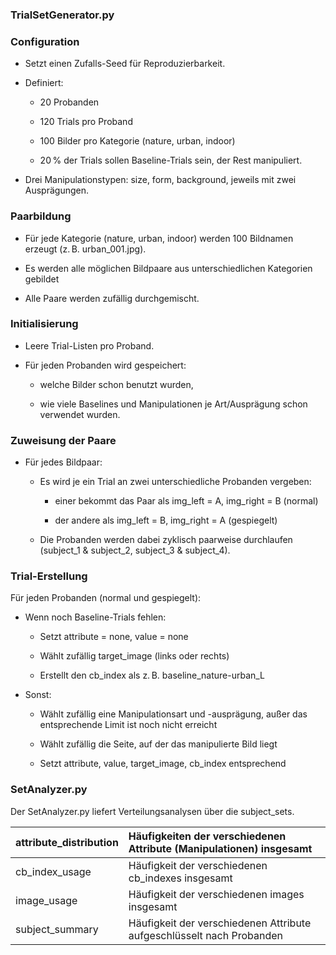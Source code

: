 ### **TrialSetGenerator.py**

### **Configuration**

* Setzt einen Zufalls-Seed für Reproduzierbarkeit.

* Definiert:

  * 20 Probanden

  * 120 Trials pro Proband

  * 100 Bilder pro Kategorie (nature, urban, indoor)

  * 20 % der Trials sollen Baseline-Trials sein, der Rest manipuliert.

* Drei Manipulationstypen: size, form, background, jeweils mit zwei Ausprägungen.

### **Paarbildung**

* Für jede Kategorie (nature, urban, indoor) werden 100 Bildnamen erzeugt (z. B. urban\_001.jpg).

* Es werden alle möglichen Bildpaare aus unterschiedlichen Kategorien gebildet

* Alle Paare werden zufällig durchgemischt.

### **Initialisierung**

* Leere Trial-Listen pro Proband.

* Für jeden Probanden wird gespeichert:

  * welche Bilder schon benutzt wurden,

  * wie viele Baselines und Manipulationen je Art/Ausprägung schon verwendet wurden.

### **Zuweisung der Paare**

* Für jedes Bildpaar:

  * Es wird je ein Trial an zwei unterschiedliche Probanden vergeben:

    * einer bekommt das Paar als img\_left \= A, img\_right \= B (normal)

    * der andere als img\_left \= B, img\_right \= A (gespiegelt)

  * Die Probanden werden dabei zyklisch paarweise durchlaufen (subject\_1 & subject\_2, subject\_3 & subject\_4).

### **Trial-Erstellung**

Für jeden Probanden (normal und gespiegelt):

* Wenn noch Baseline-Trials fehlen:

  * Setzt attribute \= none, value \= none

  * Wählt zufällig target\_image (links oder rechts)

  * Erstellt den cb\_index als z. B. baseline\_nature-urban\_L

* Sonst:

  * Wählt zufällig eine Manipulationsart und \-ausprägung, außer das entsprechende Limit ist noch nicht erreicht

  * Wählt zufällig die Seite, auf der das manipulierte Bild liegt

  * Setzt attribute, value, target\_image, cb\_index entsprechend

### **SetAnalyzer.py**
Der SetAnalyzer.py liefert Verteilungsanalysen über die subject\_sets.

| attribute\_distribution  | Häufigkeiten der verschiedenen Attribute (Manipulationen) insgesamt |
| :---- | :---- |
| cb\_index\_usage | Häufigkeit der verschiedenen cb\_indexes insgesamt |
| image\_usage | Häufigkeit der verschiedenen images insgesamt |
| subject\_summary | Häufigkeit der verschiedenen Attribute aufgeschlüsselt nach Probanden |

